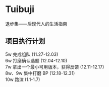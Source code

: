 # Tuibuji
退步集——后现代人的生活指南

## 项目执行计划
5w 完成组队                       (11.27-12.03)  
6w 打磨确认选题                    (12.04-12.10)  
7w 拿出一个最小可用版本，获得反馈     (12.11-12.17)  
8w、9w 集中打磨 BP                 (12.18-12.31)  
10w 路演                          (1.1-1.7)  
